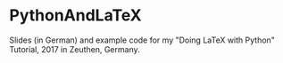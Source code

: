 # PythonAndLaTeX

Slides (in German) and example code for my "Doing LaTeX with Python" Tutorial, 2017 in Zeuthen, Germany.
